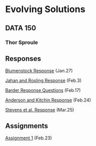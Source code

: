 # Evolving Solutions

## DATA 150

### Thor Sproule

## Responses
[Blumenstock Response](https://github.com/thorsproule/workshop/blob/master/blumenstock.md) (Jan.27)

[Jahan and Rosling Response](https://github.com/thorsproule/workshop/blob/master/jahanrosling.md) (Feb.3)

[Barder Response Questions](https://github.com/thorsproule/workshop/blob/master/barder.md) (Feb.17)

[Anderson and Kitchin Response](https://github.com/thorsproule/workshop/edit/master/anderson_kitchin) (Feb.24)

[Stevens et al. Response](https://github.com/thorsproule/workshop/blob/master/stevens.md) (Mar.25)

## Assignments
[Assignment 1](https://github.com/thorsproule/workshop/blob/master/annotatedbib.md) (Feb.23)

